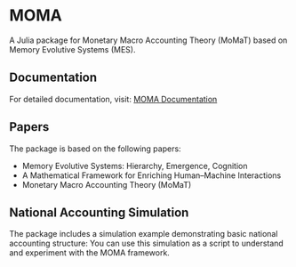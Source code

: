 # MOMA

A Julia package for Monetary Macro Accounting Theory (MoMaT) based on Memory Evolutive Systems (MES).

## Documentation

For detailed documentation, visit: [MOMA Documentation](https://viktorwinschel.github.io/moma/)

## Papers

The package is based on the following papers:

- Memory Evolutive Systems: Hierarchy, Emergence, Cognition
- A Mathematical Framework for Enriching Human–Machine Interactions
- Monetary Macro Accounting Theory (MoMaT)

## National Accounting Simulation

The package includes a simulation example demonstrating basic national accounting structure:
You can use this simulation as a script to understand and experiment with the MOMA framework.